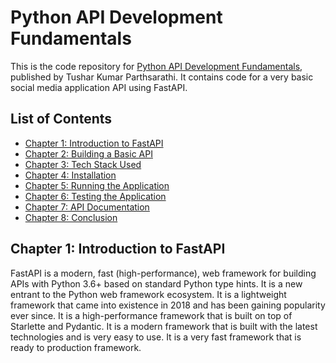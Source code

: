 # Python API Development Fundamentals

This is the code repository for [Python API Development Fundamentals](https://fastapi.tiangolo.com/lo/), published by Tushar Kumar Parthsarathi. It contains code for a very basic social media application API using FastAPI.

## List of Contents
<!-- list -->
- [Chapter 1: Introduction to FastAPI](#chapter-1-introduction-to-fastapi)
- [Chapter 2: Building a Basic API](#chapter-2-building-a-basic-api)
- [Chapter 3: Tech Stack Used](#chapter-3-tech-stack-used)
- [Chapter 4: Installation](#chapter-4-installation)
- [Chapter 5: Running the Application](#chapter-5-running-the-application)
- [Chapter 6: Testing the Application](#chapter-6-testing-the-application)
- [Chapter 7: API Documentation](#chapter-7-api-documentation)
- [Chapter 8: Conclusion](#chapter-8-conclusion)
<!-- listend -->

## Chapter 1: Introduction to FastAPI
<!-- intro -->
FastAPI is a modern, fast (high-performance), web framework for building APIs with Python 3.6+ based on standard Python type hints. It is a new entrant to the Python web framework ecosystem. It is a lightweight framework that came into existence in 2018 and has been gaining popularity ever since. It is a high-performance framework that is built on top of Starlette and Pydantic. It is a modern framework that is built with the latest technologies and is very easy to use. It is a very fast framework that
is ready to production framework.
<!-- introend -->




